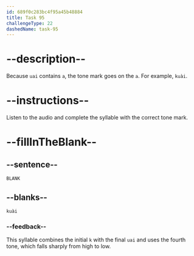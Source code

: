 ```yaml
---
id: 689f0c283bc4f95a45b48884
title: Task 95
challengeType: 22
dashedName: task-95
---
```


<!-- (Audio) A: kuài -->

# --description--

Because `uai` contains `a`, the tone mark goes on the `a`. For example, `kuài`.

# --instructions--

Listen to the audio and complete the syllable with the correct tone mark.

# --fillInTheBlank--

## --sentence--

`BLANK`

## --blanks--

`kuài`

### --feedback--

This syllable combines the initial `k` with the final `uai` and uses the fourth tone, which falls sharply from high to low.

